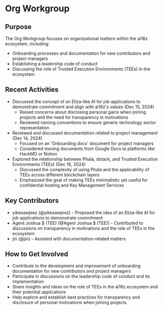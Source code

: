 # Org Workgroup

## Purpose
The Org Workgroup focuses on organizational matters within the ai16z ecosystem, including:
- Onboarding processes and documentation for new contributors and project managers
- Establishing a leadership code of conduct
- Discussing the role of Trusted Execution Environments (TEEs) in the ecosystem

## Recent Activities
- Discussed the concept of an Eliza-like AI for job applications to demonstrate commitment and align with ai16z's values (Dec 15, 2024)
  - Raised concerns about disclosing personal gains when joining projects and the need for transparency in motivations
  - Reviewed naming conventions to ensure generic technology sector representation
- Reviewed and discussed documentation related to project management (Dec 14, 2024)
  - Focused on an 'Onboarding docs' document for project managers
  - Considered moving documents from Google Docs to platforms like HackMD or Notion
- Explored the relationship between Phala, dstack, and Trusted Execution Environments (TEEs) (Dec 16, 2024)
  - Discussed the complexity of using Phala and the applicability of TEEs across different blockchain layers
  - Emphasized the goal of making TEEs minimalistic yet useful for confidential hosting and Key Management Services

## Key Contributors
- yikesawjeez (@yikesawjeez) - Proposed the idea of an Eliza-like AI for job applications to demonstrate commitment
- Agent Joshua $ (TEE) (@Agent Joshua $ (TEE)) - Contributed to discussions on transparency in motivations and the role of TEEs in the ecosystem
- jin (@jin) - Assisted with documentation-related matters

## How to Get Involved
- Contribute to the development and improvement of onboarding documentation for new contributors and project managers
- Participate in discussions on the leadership code of conduct and its implementation
- Share insights and ideas on the role of TEEs in the ai16z ecosystem and their potential applications
- Help explore and establish best practices for transparency and disclosure of personal motivations when joining projects
